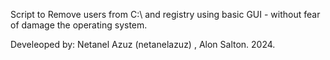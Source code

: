 Script to Remove users from C:\ and registry using basic GUI - without fear of damage the operating system.

Develeoped by: Netanel Azuz (netanelazuz) , Alon Salton. 2024.
